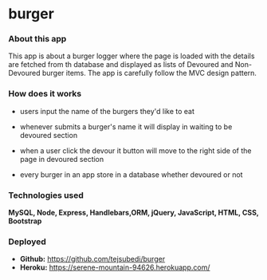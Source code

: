 # burger

### About this app
This app is about a burger logger where the page is loaded with the details are fetched from th database and displayed as lists of Devoured and Non-Devoured burger items. The app is carefully follow the MVC design pattern.

### How does it works
* users input the name of the burgers they'd like to eat

* whenever submits a burger's name it will display in waiting to be devoured section

* when a user click the devour it button will move to the right side of the page in devoured section

* every burger in an app store in a database whether devoured or not


### Technologies used
**MySQL, Node, Express, Handlebars,ORM, jQuery, JavaScript, HTML, CSS, Bootstrap**

### Deployed 
* **Github:** https://github.com/tejsubedi/burger
* **Heroku:** https://serene-mountain-94626.herokuapp.com/